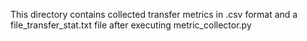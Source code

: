 This directory contains collected transfer metrics in .csv format and 
a file_transfer_stat.txt file after executing metric_collector.py